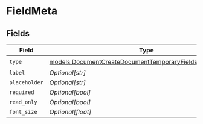 # FieldMeta


## Fields

| Field                                                                                                                        | Type                                                                                                                         | Required                                                                                                                     | Description                                                                                                                  |
| ---------------------------------------------------------------------------------------------------------------------------- | ---------------------------------------------------------------------------------------------------------------------------- | ---------------------------------------------------------------------------------------------------------------------------- | ---------------------------------------------------------------------------------------------------------------------------- |
| `type`                                                                                                                       | [models.DocumentCreateDocumentTemporaryFieldsDocumentsType](../models/documentcreatedocumenttemporaryfieldsdocumentstype.md) | :heavy_check_mark:                                                                                                           | N/A                                                                                                                          |
| `label`                                                                                                                      | *Optional[str]*                                                                                                              | :heavy_minus_sign:                                                                                                           | N/A                                                                                                                          |
| `placeholder`                                                                                                                | *Optional[str]*                                                                                                              | :heavy_minus_sign:                                                                                                           | N/A                                                                                                                          |
| `required`                                                                                                                   | *Optional[bool]*                                                                                                             | :heavy_minus_sign:                                                                                                           | N/A                                                                                                                          |
| `read_only`                                                                                                                  | *Optional[bool]*                                                                                                             | :heavy_minus_sign:                                                                                                           | N/A                                                                                                                          |
| `font_size`                                                                                                                  | *Optional[float]*                                                                                                            | :heavy_minus_sign:                                                                                                           | N/A                                                                                                                          |